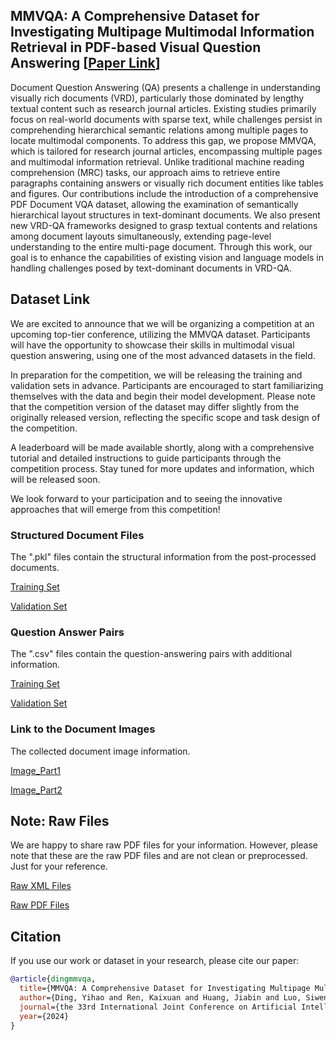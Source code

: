 ## MMVQA: A Comprehensive Dataset for Investigating Multipage Multimodal Information Retrieval in PDF-based Visual Question Answering [[Paper Link](https://www.ijcai.org/proceedings/2024/690)]

Document Question Answering (QA) presents a challenge in understanding visually rich documents (VRD), particularly those dominated by lengthy textual content such as research journal articles. Existing studies primarily focus on real-world documents with sparse text, while challenges persist in comprehending hierarchical semantic relations among multiple pages to locate multimodal components. To address this gap, we propose MMVQA, which is tailored for research journal articles, encompassing multiple pages and multimodal information retrieval. Unlike traditional machine reading comprehension (MRC) tasks, our approach aims to retrieve entire paragraphs containing answers or visually rich document entities like tables and figures. Our contributions include the introduction of a comprehensive PDF Document VQA dataset, allowing the examination of semantically hierarchical layout structures in text-dominant documents. We also present new VRD-QA frameworks designed to grasp textual contents and relations among document layouts simultaneously, extending page-level understanding to the entire multi-page document. Through this work, our goal is to enhance the capabilities of existing vision and language models in handling challenges posed by text-dominant documents in VRD-QA.

## Dataset Link
We are excited to announce that we will be organizing a competition at an upcoming top-tier conference, utilizing the MMVQA dataset. Participants will have the opportunity to showcase their skills in multimodal visual question answering, using one of the most advanced datasets in the field.

In preparation for the competition, we will be releasing the training and validation sets in advance. Participants are encouraged to start familiarizing themselves with the data and begin their model development. Please note that the competition version of the dataset may differ slightly from the originally released version, reflecting the specific scope and task design of the competition.

A leaderboard will be made available shortly, along with a comprehensive tutorial and detailed instructions to guide participants through the competition process. Stay tuned for more updates and information, which will be released soon.

We look forward to your participation and to seeing the innovative approaches that will emerge from this competition!

### Structured Document Files
The ".pkl" files contain the structural information from the post-processed documents. 

[Training Set](https://drive.google.com/file/d/1AtZaq3M_tCVoTgyp7xxSvXwO0-cs_HFM/view?usp=sharing)

[Validation Set](https://drive.google.com/file/d/1-IkjobifE3khiJxh53AzGCPWTtCHdKyH/view?usp=drive_link)
### Question Answer Pairs
The ".csv" files contain the question-answering pairs with additional information. 

[Training Set](https://drive.google.com/file/d/1-BVyeBf0E_9H9JZVupEgIwoGm_B-8YBR/view?usp=drive_link)

[Validation Set](https://drive.google.com/file/d/1-IkjobifE3khiJxh53AzGCPWTtCHdKyH/view?usp=drive_link)
### Link to the Document Images
The collected document image information. 

[Image_Part1](https://drive.google.com/drive/folders/120dvYlID_D8cZ5-lOYHyu1WuHRKEMac6?usp=drive_link)

[Image_Part2](https://drive.google.com/drive/folders/13JjcYgsH8bjY4W076HJ4apI9tHK5PWfO?usp=drive_link)



## Note: Raw Files
We are happy to share raw PDF files for your information. However, please note that these are the raw PDF files and are not clean or preprocessed. Just for your reference.

[Raw XML Files](https://drive.google.com/drive/folders/16MN9Q5Va2PE3stNCx42nLzEXvhXtIXMf?usp=drive_link)

[Raw PDF Files](https://drive.google.com/drive/folders/1kZ5oaFXHwuv1mpBOceAb5SThi3LgcSzo?usp=drive_link)

## Citation

If you use our work or dataset in your research, please cite our paper:

```bibtex
@article{dingmmvqa,
  title={MMVQA: A Comprehensive Dataset for Investigating Multipage Multimodal Information Retrieval in PDF-based Visual Question Answering},
  author={Ding, Yihao and Ren, Kaixuan and Huang, Jiabin and Luo, Siwen and Han, Soyeon Caren},
  journal={the 33rd International Joint Conference on Artificial Intelligence},
  year={2024}
}
